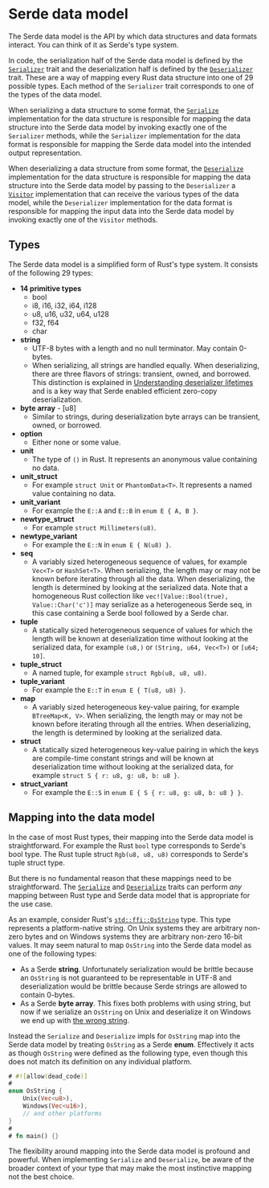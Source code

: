 # Serde data model

The Serde data model is the API by which data structures and data formats
interact. You can think of it as Serde's type system.

In code, the serialization half of the Serde data model is defined by the
[`Serializer`] trait and the deserialization half is defined by the
[`Deserializer`] trait. These are a way of mapping every Rust data structure
into one of 29 possible types. Each method of the `Serializer` trait corresponds
to one of the types of the data model.

When serializing a data structure to some format, the [`Serialize`]
implementation for the data structure is responsible for mapping the data
structure into the Serde data model by invoking exactly one of the `Serializer`
methods, while the `Serializer` implementation for the data format is
responsible for mapping the Serde data model into the intended output
representation.

When deserializing a data structure from some format, the [`Deserialize`]
implementation for the data structure is responsible for mapping the data
structure into the Serde data model by passing to the `Deserializer` a
[`Visitor`] implementation that can receive the various types of the data model,
while the `Deserializer` implementation for the data format is responsible for
mapping the input data into the Serde data model by invoking exactly one of the
`Visitor` methods.

[`Serializer`]: https://docs.rs/serde/1/serde/trait.Serializer.html
[`Deserializer`]: https://docs.rs/serde/1/serde/trait.Deserializer.html
[`Serialize`]: https://docs.rs/serde/1/serde/trait.Serialize.html
[`Deserialize`]: https://docs.rs/serde/1/serde/trait.Deserialize.html
[`Visitor`]: https://docs.rs/serde/1/serde/de/trait.Visitor.html

## Types

The Serde data model is a simplified form of Rust's type system. It consists of
the following 29 types:

- **14 primitive types**
  - bool
  - i8, i16, i32, i64, i128
  - u8, u16, u32, u64, u128
  - f32, f64
  - char
- **string**
  - UTF-8 bytes with a length and no null terminator. May contain 0-bytes.
  - When serializing, all strings are handled equally. When deserializing, there
    are three flavors of strings: transient, owned, and borrowed. This
    distinction is explained in [Understanding deserializer lifetimes] and is a
    key way that Serde enabled efficient zero-copy deserialization.
- **byte array** - [u8]
  - Similar to strings, during deserialization byte arrays can be transient,
    owned, or borrowed.
- **option**
  - Either none or some value.
- **unit**
  - The type of `()` in Rust. It represents an anonymous value containing no
    data.
- **unit_struct**
  - For example `struct Unit` or `PhantomData<T>`. It represents a named value
    containing no data.
- **unit_variant**
  - For example the `E::A` and `E::B` in `enum E { A, B }`.
- **newtype_struct**
  - For example `struct Millimeters(u8)`.
- **newtype_variant**
  - For example the `E::N` in `enum E { N(u8) }`.
- **seq**
  - A variably sized heterogeneous sequence of values, for example `Vec<T>` or
    `HashSet<T>`. When serializing, the length may or may not be known before
    iterating through all the data. When deserializing, the length is determined
    by looking at the serialized data. Note that a homogeneous Rust collection
    like `vec![Value::Bool(true), Value::Char('c')]` may serialize as a
    heterogeneous Serde seq, in this case containing a Serde bool followed by a
    Serde char.
- **tuple**
  - A statically sized heterogeneous sequence of values for which the length
    will be known at deserialization time without looking at the serialized
    data, for example `(u8,)` or `(String, u64, Vec<T>)` or `[u64; 10]`.
- **tuple_struct**
  - A named tuple, for example `struct Rgb(u8, u8, u8)`.
- **tuple_variant**
  - For example the `E::T` in `enum E { T(u8, u8) }`.
- **map**
  - A variably sized heterogeneous key-value pairing, for example `BTreeMap<K,
    V>`. When serializing, the length may or may not be known before iterating
    through all the entries. When deserializing, the length is determined by
    looking at the serialized data.
- **struct**
  - A statically sized heterogeneous key-value pairing in which the keys are
    compile-time constant strings and will be known at deserialization time
    without looking at the serialized data, for example `struct S { r: u8, g:
    u8, b: u8 }`.
- **struct_variant**
  - For example the `E::S` in `enum E { S { r: u8, g: u8, b: u8 } }`.

[Understanding deserializer lifetimes]: lifetimes.md

## Mapping into the data model

In the case of most Rust types, their mapping into the Serde data model is
straightforward. For example the Rust `bool` type corresponds to Serde's bool
type. The Rust tuple struct `Rgb(u8, u8, u8)` corresponds to Serde's tuple
struct type.

But there is no fundamental reason that these mappings need to be
straightforward. The [`Serialize`] and [`Deserialize`] traits can perform *any*
mapping between Rust type and Serde data model that is appropriate for the use
case.

As an example, consider Rust's [`std::ffi::OsString`] type. This type represents
a platform-native string. On Unix systems they are arbitrary non-zero bytes and
on Windows systems they are arbitrary non-zero 16-bit values. It may seem
natural to map `OsString` into the Serde data model as one of the following
types:

- As a Serde **string**. Unfortunately serialization would be brittle because an
  `OsString` is not guaranteed to be representable in UTF-8 and deserialization
  would be brittle because Serde strings are allowed to contain 0-bytes.
- As a Serde **byte array**. This fixes both problems with using string, but now
  if we serialize an `OsString` on Unix and deserialize it on Windows we end up
  with [the wrong string].

Instead the `Serialize` and `Deserialize` impls for `OsString` map into the
Serde data model by treating `OsString` as a Serde **enum**. Effectively it acts
as though `OsString` were defined as the following type, even though this does
not match its definition on any individual platform.

```rust
# #![allow(dead_code)]
#
enum OsString {
    Unix(Vec<u8>),
    Windows(Vec<u16>),
    // and other platforms
}
#
# fn main() {}
```

The flexibility around mapping into the Serde data model is profound and
powerful. When implementing `Serialize` and `Deserialize`, be aware of the
broader context of your type that may make the most instinctive mapping not the
best choice.

[`std::ffi::OsString`]: https://doc.rust-lang.org/std/ffi/struct.OsString.html
[the wrong string]: https://www.joelonsoftware.com/2003/10/08/the-absolute-minimum-every-software-developer-absolutely-positively-must-know-about-unicode-and-character-sets-no-excuses/
